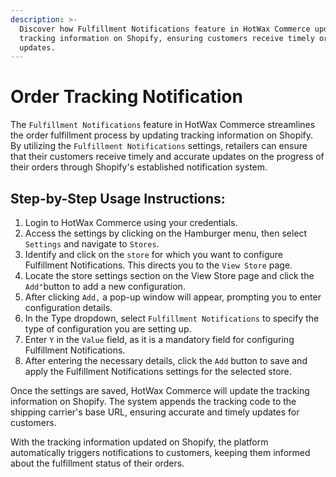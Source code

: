 ```yaml
---
description: >-
  Discover how Fulfillment Notifications feature in HotWax Commerce update
  tracking information on Shopify, ensuring customers receive timely order
  updates.
---
```


# Order Tracking Notification

The `Fulfillment Notifications` feature in HotWax Commerce streamlines the order fulfillment process by updating tracking information on Shopify. By utilizing the `Fulfillment Notifications` settings, retailers can ensure that their customers receive timely and accurate updates on the progress of their orders through Shopify's established notification system.

## Step-by-Step Usage Instructions:

1. Login to HotWax Commerce using your credentials.
2. Access the settings by clicking on the Hamburger menu, then select `Settings` and navigate to `Stores`.
3. Identify and click on the `store` for which you want to configure Fulfillment Notifications. This directs you to the `View Store` page.
4. Locate the store settings section on the View Store page and click the `Add"`button to add a new configuration.
5. After clicking `Add,` a pop-up window will appear, prompting you to enter configuration details.
6. In the Type dropdown, select `Fulfillment Notifications` to specify the type of configuration you are setting up.
7. Enter `Y` in the `Value` field, as it is a mandatory field for configuring Fulfillment Notifications.
8. After entering the necessary details, click the `Add` button to save and apply the Fulfillment Notifications settings for the selected store.

Once the settings are saved, HotWax Commerce will update the tracking information on Shopify. The system appends the tracking code to the shipping carrier's base URL, ensuring accurate and timely updates for customers.

With the tracking information updated on Shopify, the platform automatically triggers notifications to customers, keeping them informed about the fulfillment status of their orders.
